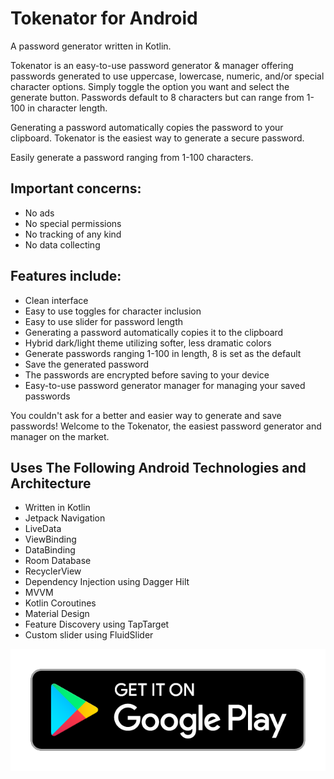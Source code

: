 # Tokenator for Android
A password generator written in Kotlin. 

Tokenator is an easy-to-use password generator & manager offering passwords generated to use uppercase, lowercase, numeric, and/or special character options. Simply toggle the option you want and select the generate button. Passwords default to 8 characters but can range from 1-100 in character length.

Generating a password automatically copies the password to your clipboard. Tokenator is the easiest way to generate a secure password.

Easily generate a password ranging from 1-100 characters.

## Important concerns:
* No ads
* No special permissions
* No tracking of any kind
* No data collecting

## Features include:
* Clean interface
* Easy to use toggles for character inclusion
* Easy to use slider for password length
* Generating a password automatically copies it to the clipboard
* Hybrid dark/light theme utilizing softer, less dramatic colors
* Generate passwords ranging 1-100 in length, 8 is set as the default
* Save the generated password
* The passwords are encrypted before saving to your device
* Easy-to-use password generator manager for managing your saved passwords

You couldn't ask for a better and easier way to generate and save passwords! Welcome to the Tokenator, the easiest password generator and manager on the market.

## Uses The Following Android Technologies and Architecture
* Written in Kotlin
* Jetpack Navigation
* LiveData
* ViewBinding
* DataBinding 
* Room Database
* RecyclerView
* Dependency Injection using Dagger Hilt  
* MVVM
* Kotlin Coroutines
* Material Design 
* Feature Discovery using TapTarget
* Custom slider using FluidSlider

[![Play Store](https://github.com/JoshLudahl/Tokenator/blob/master/google-play-badge.png)](https://play.google.com/store/apps/details?id=com.token.tokenator)
